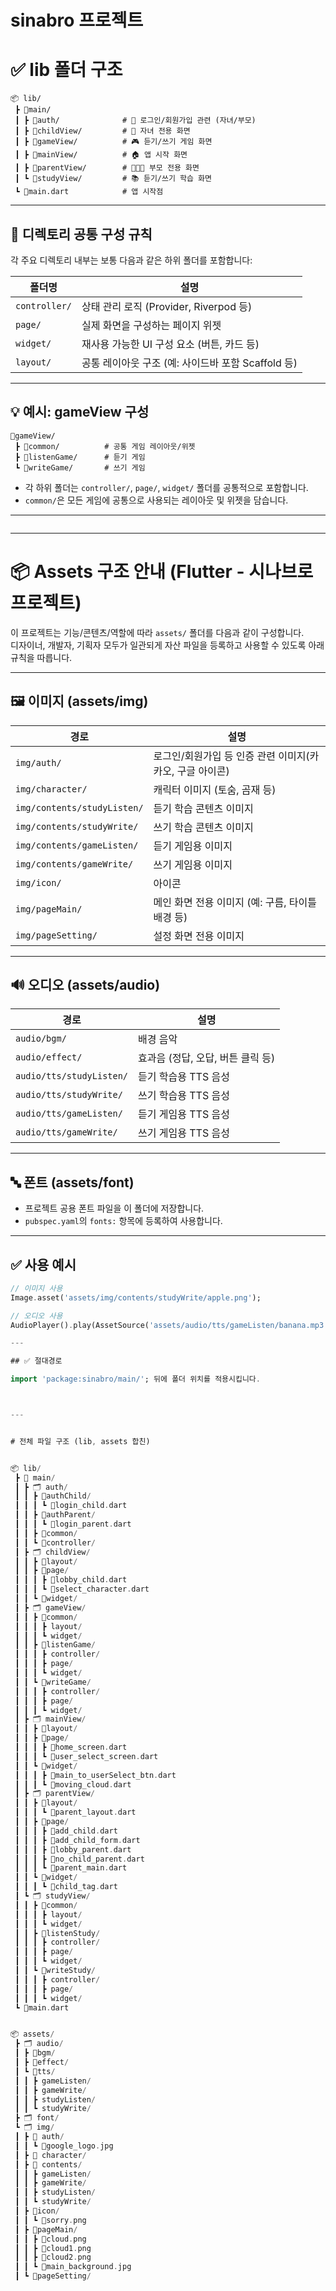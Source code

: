 # sinabro 프로젝트

# ✅ lib 폴더 구조

```
📦 lib/
 ┣ 📂main/
 ┃ ┣ 📂auth/              # 🔐 로그인/회원가입 관련 (자녀/부모)
 ┃ ┣ 📂childView/         # 🧒 자녀 전용 화면
 ┃ ┣ 📂gameView/          # 🎮 듣기/쓰기 게임 화면
 ┃ ┣ 📂mainView/          # 🏠 앱 시작 화면
 ┃ ┣ 📂parentView/        # 👨‍👩‍👧 부모 전용 화면
 ┃ ┗ 📂studyView/         # 📚 듣기/쓰기 학습 화면
 ┗ 📜main.dart            # 앱 시작점
```

---

## 🔁 디렉토리 공통 구성 규칙

각 주요 디렉토리 내부는 보통 다음과 같은 하위 폴더를 포함합니다:

| 폴더명       | 설명 |
|--------------|------|
| `controller/` | 상태 관리 로직 (Provider, Riverpod 등) |
| `page/`       | 실제 화면을 구성하는 페이지 위젯 |
| `widget/`     | 재사용 가능한 UI 구성 요소 (버튼, 카드 등) |
| `layout/`     | 공통 레이아웃 구조 (예: 사이드바 포함 Scaffold 등) |

---

## 💡 예시: gameView 구성

```
📂gameView/
 ┣ 📂common/          # 공통 게임 레이아웃/위젯
 ┣ 📂listenGame/      # 듣기 게임
 ┗ 📂writeGame/       # 쓰기 게임
```

- 각 하위 폴더는 `controller/`, `page/`, `widget/` 폴더를 공통적으로 포함합니다.
- `common/`은 모든 게임에 공통으로 사용되는 레이아웃 및 위젯을 담습니다.

---

```

```


---

# 📦 Assets 구조 안내 (Flutter - 시나브로 프로젝트)

이 프로젝트는 기능/콘텐츠/역할에 따라 `assets/` 폴더를 다음과 같이 구성합니다.  
디자이너, 개발자, 기획자 모두가 일관되게 자산 파일을 등록하고 사용할 수 있도록 아래 규칙을 따릅니다.

---

## 🖼️ 이미지 (assets/img)

| 경로 | 설명 |
|------|------|
| `img/auth/` | 로그인/회원가입 등 인증 관련 이미지(카카오, 구글 아이콘) |
| `img/character/` | 캐릭터 이미지 (토숨, 곰재 등) |
| `img/contents/studyListen/` | 듣기 학습 콘텐츠 이미지 |
| `img/contents/studyWrite/` | 쓰기 학습 콘텐츠 이미지 |
| `img/contents/gameListen/` | 듣기 게임용 이미지 |
| `img/contents/gameWrite/` | 쓰기 게임용 이미지 |
| `img/icon/` | 아이콘 |
| `img/pageMain/` | 메인 화면 전용 이미지 (예: 구름, 타이틀 배경 등) |
| `img/pageSetting/` | 설정 화면 전용 이미지 |

---

## 🔊 오디오 (assets/audio)

| 경로 | 설명 |
|------|------|
| `audio/bgm/` | 배경 음악 |
| `audio/effect/` | 효과음 (정답, 오답, 버튼 클릭 등) |
| `audio/tts/studyListen/` | 듣기 학습용 TTS 음성 |
| `audio/tts/studyWrite/` | 쓰기 학습용 TTS 음성 |
| `audio/tts/gameListen/` | 듣기 게임용 TTS 음성 |
| `audio/tts/gameWrite/` | 쓰기 게임용 TTS 음성 |

---

## 🔤 폰트 (assets/font)

- 프로젝트 공용 폰트 파일을 이 폴더에 저장합니다.  
- `pubspec.yaml`의 `fonts:` 항목에 등록하여 사용합니다.

---

## ✅ 사용 예시

```dart
// 이미지 사용
Image.asset('assets/img/contents/studyWrite/apple.png');

// 오디오 사용
AudioPlayer().play(AssetSource('assets/audio/tts/gameListen/banana.mp3'));

---

## ✅ 절대경로

import 'package:sinabro/main/'; 뒤에 폴더 위치를 적용시킵니다.



---


# 전체 파일 구조 (lib, assets 합친)


📦 lib/
 ┣ 📂 main/
 ┃ ┣ 🗂️ auth/
 ┃ ┃ ┣ 📂authChild/
 ┃ ┃ ┃ ┗ 📜login_child.dart
 ┃ ┃ ┣ 📂authParent/
 ┃ ┃ ┃ ┗ 📜login_parent.dart
 ┃ ┃ ┣ 📂common/
 ┃ ┃ ┗ 📂controller/
 ┃ ┣ 🗂️ childView/
 ┃ ┃ ┣ 📂layout/
 ┃ ┃ ┣ 📂page/
 ┃ ┃ ┃ ┣ 📜lobby_child.dart
 ┃ ┃ ┃ ┗ 📜select_character.dart
 ┃ ┃ ┗ 📂widget/
 ┃ ┣ 🗂️ gameView/
 ┃ ┃ ┣ 📂common/
 ┃ ┃ ┃ ┣ layout/
 ┃ ┃ ┃ ┗ widget/
 ┃ ┃ ┣ 📂listenGame/
 ┃ ┃ ┃ ┣ controller/
 ┃ ┃ ┃ ┣ page/
 ┃ ┃ ┃ ┗ widget/
 ┃ ┃ ┗ 📂writeGame/
 ┃ ┃ ┃ ┣ controller/
 ┃ ┃ ┃ ┣ page/
 ┃ ┃ ┃ ┗ widget/
 ┃ ┣ 🗂️ mainView/
 ┃ ┃ ┣ 📂layout/
 ┃ ┃ ┣ 📂page/
 ┃ ┃ ┃ ┣ 📜home_screen.dart
 ┃ ┃ ┃ ┗ 📜user_select_screen.dart
 ┃ ┃ ┗ 📂widget/
 ┃ ┃ ┃ ┣ 📜main_to_userSelect_btn.dart
 ┃ ┃ ┃ ┗ 📜moving_cloud.dart
 ┃ ┣ 🗂️ parentView/
 ┃ ┃ ┣ 📂layout/
 ┃ ┃ ┃ ┗ 📜parent_layout.dart
 ┃ ┃ ┣ 📂page/
 ┃ ┃ ┃ ┣ 📜add_child.dart
 ┃ ┃ ┃ ┣ 📜add_child_form.dart
 ┃ ┃ ┃ ┣ 📜lobby_parent.dart
 ┃ ┃ ┃ ┣ 📜no_child_parent.dart
 ┃ ┃ ┃ ┗ 📜parent_main.dart
 ┃ ┃ ┗ 📂widget/
 ┃ ┃ ┃ ┗ 📜child_tag.dart
 ┃ ┗ 🗂️ studyView/
 ┃ ┃ ┣ 📂common/
 ┃ ┃ ┃ ┣ layout/
 ┃ ┃ ┃ ┗ widget/
 ┃ ┃ ┣ 📂listenStudy/
 ┃ ┃ ┃ ┣ controller/
 ┃ ┃ ┃ ┣ page/
 ┃ ┃ ┃ ┗ widget/
 ┃ ┃ ┗ 📂writeStudy/
 ┃ ┃ ┃ ┣ controller/
 ┃ ┃ ┃ ┣ page/
 ┃ ┃ ┃ ┗ widget/
 ┗ 📜main.dart


📦 assets/
 ┣ 🗂️ audio/
 ┃ ┣ 📂bgm/
 ┃ ┣ 📂effect/
 ┃ ┗ 📂tts/
 ┃ ┃ ┣ gameListen/
 ┃ ┃ ┣ gameWrite/
 ┃ ┃ ┣ studyListen/
 ┃ ┃ ┗ studyWrite/
 ┣ 🗂️ font/
 ┗ 🗂️ img/
 ┃ ┣ 📂 auth/
 ┃ ┃ ┗ 📜google_logo.jpg
 ┃ ┣ 📂 character/
 ┃ ┣ 📂 contents/
 ┃ ┃ ┣ gameListen/
 ┃ ┃ ┣ gameWrite/
 ┃ ┃ ┣ studyListen/
 ┃ ┃ ┗ studyWrite/
 ┃ ┣ 📂icon/
 ┃ ┃ ┗ 📜sorry.png
 ┃ ┣ 📂pageMain/
 ┃ ┃ ┣ 📜cloud.png
 ┃ ┃ ┣ 📜cloud1.png
 ┃ ┃ ┣ 📜cloud2.png
 ┃ ┃ ┗ 📜main_background.jpg
 ┃ ┗ 📂pageSetting/

